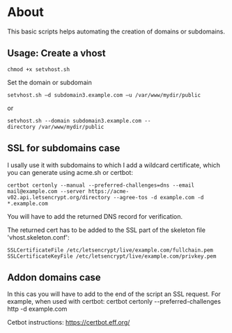 # About

This basic scripts helps automating the creation of domains or subdomains.

## Usage: Create a vhost

    chmod +x setvhost.sh

Set the domain or subdomain

    setvhost.sh —d subdomain3.example.com —u /var/www/mydir/public
or

    setvhost.sh --domain subdomain3.example.com --directory /var/www/mydir/public

## SSL for subdomains case

 I usally use it with subdomains to which I add a wildcard certificate, which you can generate using acme.sh or certbot:

    certbot certonly --manual --preferred-challenges=dns --email mail@example.com --server https://acme-v02.api.letsencrypt.org/directory --agree-tos -d example.com -d *.example.com

You will have to add the returned DNS record for verification.

The returned cert has to be added to the SSL part of the skeleton file 'vhost.skeleton.conf':

	SSLCertificateFile /etc/letsencrypt/live/example.com/fullchain.pem
	SSLCertificateKeyFile /etc/letsencrypt/live/example.com/privkey.pem

## Addon domains case

In this cas you will have to add to the end of the script an SSL request. For example, when used with certbot:
    certbot certonly --preferred-challenges http -d example.com


Cetbot instructions:
https://certbot.eff.org/




